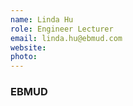 ```yaml
---
name: Linda Hu
role: Engineer Lecturer
email: linda.hu@ebmud.com
website: 
photo: 
---
```

### EBMUD